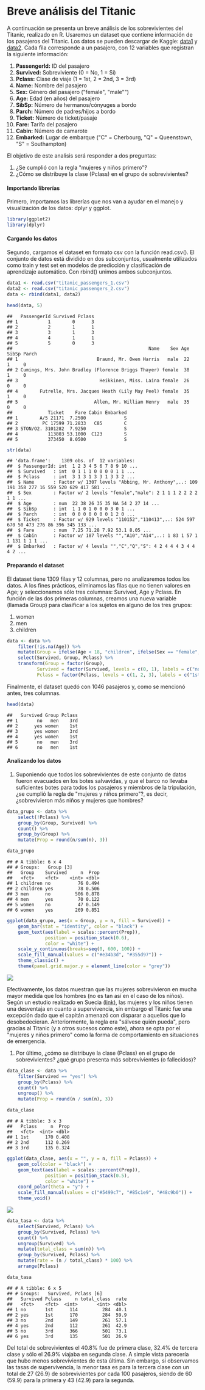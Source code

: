 Breve análisis del Titanic
================

A continuación se presenta un breve análisis de los sobrevivientes del Titanic, realizado en R. Usaremos un dataset que contiene información de los pasajeros del Titanic. Los datos se pueden descargar de Kaggle: [data1](https://www.kaggle.com/hesh97/titanicdataset-traincsv) y [data2](https://www.kaggle.com/brendan45774/test-file). Cada fila corresponde a un pasajero, con 12 variables que registran la siguiente información:

1.  **PassengerId:** ID del pasajero
2.  **Survived:** Sobreviviente (0 = No, 1 = Si)
3.  **Pclass:** Clase de viaje (1 = 1st, 2 = 2nd, 3 = 3rd)
4.  **Name:** Nombre del pasajero
5.  **Sex:** Género del pasajero ("female", "male"")
6.  **Age:** Edad (en años) del pasajero
7.  **SibSp:** Número de hermanos/cónyuges a bordo
8.  **Parch:** Número de padres/hijos a bordo
9.  **Ticket:** Número de ticket/pasaje
10. **Fare:** Tarifa del pasajero
11. **Cabin:** Número de camarote
12. **Embarked:** Lugar de embarque ("C" = Cherbourg, "Q" = Queenstown, "S" = Southampton)

El objetivo de este analisis será responder a dos preguntas:

1.  ¿Se cumplió con la regla "mujeres y niños primero"?
2.  ¿Cómo se distribuye la clase (Pclass) en el grupo de sobrevivientes?

#### Importando librerías

Primero, importamos las librerías que nos van a ayudar en el manejo y visualización de los datos: dplyr y ggplot.

``` r
library(ggplot2)
library(dplyr)
```

#### Cargando los datos

Segundo, cargamos el dataset en formato csv con la función read.csv(). El conjunto de datos está dividido en dos subconjuntos, usualmente utilizados como train y test set en modelos de predicción y clasificación de aprendizaje automático. Con rbind() unimos ambos subconjuntos.

``` r
data1 <- read.csv("titanic_passengers_1.csv")
data2 <- read.csv("titanic_passengers_2.csv")
data <- rbind(data1, data2)
```

``` r
head(data, 5)
```

    ##   PassengerId Survived Pclass
    ## 1           1        0      3
    ## 2           2        1      1
    ## 3           3        1      3
    ## 4           4        1      1
    ## 5           5        0      3
    ##                                                  Name    Sex Age SibSp Parch
    ## 1                             Braund, Mr. Owen Harris   male  22     1     0
    ## 2 Cumings, Mrs. John Bradley (Florence Briggs Thayer) female  38     1     0
    ## 3                              Heikkinen, Miss. Laina female  26     0     0
    ## 4        Futrelle, Mrs. Jacques Heath (Lily May Peel) female  35     1     0
    ## 5                            Allen, Mr. William Henry   male  35     0     0
    ##             Ticket    Fare Cabin Embarked
    ## 1        A/5 21171  7.2500              S
    ## 2         PC 17599 71.2833   C85        C
    ## 3 STON/O2. 3101282  7.9250              S
    ## 4           113803 53.1000  C123        S
    ## 5           373450  8.0500              S

``` r
str(data)
```

    ## 'data.frame':    1309 obs. of  12 variables:
    ##  $ PassengerId: int  1 2 3 4 5 6 7 8 9 10 ...
    ##  $ Survived   : int  0 1 1 1 0 0 0 0 1 1 ...
    ##  $ Pclass     : int  3 1 3 1 3 3 1 3 3 2 ...
    ##  $ Name       : Factor w/ 1307 levels "Abbing, Mr. Anthony",..: 109 191 358 277 16 559 520 629 417 581 ...
    ##  $ Sex        : Factor w/ 2 levels "female","male": 2 1 1 1 2 2 2 2 1 1 ...
    ##  $ Age        : num  22 38 26 35 35 NA 54 2 27 14 ...
    ##  $ SibSp      : int  1 1 0 1 0 0 0 3 0 1 ...
    ##  $ Parch      : int  0 0 0 0 0 0 0 1 2 0 ...
    ##  $ Ticket     : Factor w/ 929 levels "110152","110413",..: 524 597 670 50 473 276 86 396 345 133 ...
    ##  $ Fare       : num  7.25 71.28 7.92 53.1 8.05 ...
    ##  $ Cabin      : Factor w/ 187 levels "","A10","A14",..: 1 83 1 57 1 1 131 1 1 1 ...
    ##  $ Embarked   : Factor w/ 4 levels "","C","Q","S": 4 2 4 4 4 3 4 4 4 2 ...

#### Preparando el dataset

El dataset tiene 1309 filas y 12 columnas, pero no analizaremos todos los datos. A los fines prácticos, eliminamos las filas que no tienen valores en Age; y seleccionamos sólo tres columnas: Survived, Age y Pclass. En función de las dos primeras columnas, creamos una nueva variable (llamada Group) para clasificar a los sujetos en alguno de los tres grupos:

1.  women
2.  men
3.  children

``` r
data <- data %>%
    filter(!is.na(Age)) %>%
    mutate(Group = ifelse(Age < 18, "children", ifelse(Sex == "female", "women", "men"))) %>%
    select(Survived, Group, Pclass) %>%
    transform(Group = factor(Group),
           Survived = factor(Survived, levels = c(0, 1), labels = c("no", "yes")),
           Pclass = factor(Pclass, levels = c(1, 2, 3), labels = c("1st", "2nd", "3rd")))
```

Finalmente, el dataset quedó con 1046 pasajeros y, como se mencionó antes, tres columnas.

``` r
head(data)
```

    ##   Survived Group Pclass
    ## 1       no   men    3rd
    ## 2      yes women    1st
    ## 3      yes women    3rd
    ## 4      yes women    1st
    ## 5       no   men    3rd
    ## 6       no   men    1st

#### Analizando los datos

1.  Suponiendo que todos los sobrevivientes de este conjunto de datos fueron evacuados en los botes salvavidas, y que el barco no llevaba suficientes botes para todos los pasajeros y miembros de la tripulación, ¿se cumplió la regla de "mujeres y niños primero"?, es decir, ¿sobrevivieron más niños y mujeres que hombres?

``` r
data_grupo <- data %>%
    select(!Pclass) %>%
    group_by(Group, Survived) %>%
    count() %>%
    group_by(Group) %>%
    mutate(Prop = round(n/sum(n), 3))
```

``` r
data_grupo
```

    ## # A tibble: 6 x 4
    ## # Groups:   Group [3]
    ##   Group    Survived     n  Prop
    ##   <fct>    <fct>    <int> <dbl>
    ## 1 children no          76 0.494
    ## 2 children yes         78 0.506
    ## 3 men      no         506 0.878
    ## 4 men      yes         70 0.122
    ## 5 women    no          47 0.149
    ## 6 women    yes        269 0.851

``` r
ggplot(data_grupo, aes(x = Group, y = n, fill = Survived)) + 
    geom_bar(stat = "identity", color = "black") +
    geom_text(aes(label = scales::percent(Prop)), 
              position = position_stack(0.6),
              color = "white") +
    scale_y_continuous(breaks=seq(0, 600, 100)) +
    scale_fill_manual(values = c("#e34b3d", "#355d97")) +
    theme_classic() + 
    theme(panel.grid.major.y = element_line(color = "grey"))
```

![](analisis_titanic_files/figure-markdown_github/unnamed-chunk-9-1.png)

Efectivamente, los datos muestran que las mujeres sobrevivieron en mucha mayor medida que los hombres (no es tan así en el caso de los niños). Según un estudio realizado en Suecia [(link)](https://www.bbc.com/mundo/noticias/2012/04/120413_mujeres_ninos_primero_mito_adz), las mujeres y los niños tienen una desventaja en cuanto a supervivencia, sin embargo el Titanic fue una excepción dado que el capitán amenazó con disparar a aquellos que lo desobedecieran. Anteriormente, la regla era "sálvese quién pueda", pero gracias al Titanic (y a otros sucesos como este), ahora se opta por el "mujeres y niños primero" como la forma de comportamiento en situaciones de emergencia.

1.  Por último, ¿cómo se distribuye la clase (Pclass) en el grupo de sobrevivientes? ¿qué grupo presenta más sobrevivientes (o fallecidos)?

``` r
data_clase <- data %>%
    filter(Survived == "yes") %>%
    group_by(Pclass) %>%
    count() %>%
    ungroup() %>%
    mutate(Prop = round(n / sum(n), 3))
```

``` r
data_clase
```

    ## # A tibble: 3 x 3
    ##   Pclass     n  Prop
    ##   <fct>  <int> <dbl>
    ## 1 1st      170 0.408
    ## 2 2nd      112 0.269
    ## 3 3rd      135 0.324

``` r
ggplot(data_clase, aes(x = "", y = n, fill = Pclass)) + 
    geom_col(color = "black") +
    geom_text(aes(label = scales::percent(Prop)),
              position = position_stack(0.5),
              color = "white") + 
    coord_polar(theta = "y") +
    scale_fill_manual(values = c("#5499c7", "#85c1e9", "#48c9b0")) +
    theme_void()
```

![](analisis_titanic_files/figure-markdown_github/unnamed-chunk-12-1.png)

``` r
data_tasa <- data %>%
    select(Survived, Pclass) %>%
    group_by(Survived, Pclass) %>%
    count() %>%
    ungroup(Survived) %>%
    mutate(total_class = sum(n)) %>%
    group_by(Survived, Pclass) %>%
    mutate(rate = (n / total_class) * 100) %>%
    arrange(Pclass)
```

``` r
data_tasa
```

    ## # A tibble: 6 x 5
    ## # Groups:   Survived, Pclass [6]
    ##   Survived Pclass     n total_class  rate
    ##   <fct>    <fct>  <int>       <int> <dbl>
    ## 1 no       1st      114         284  40.1
    ## 2 yes      1st      170         284  59.9
    ## 3 no       2nd      149         261  57.1
    ## 4 yes      2nd      112         261  42.9
    ## 5 no       3rd      366         501  73.1
    ## 6 yes      3rd      135         501  26.9

Del total de sobrevivientes el 40.8% fue de primera clase, 32.4% de tercera clase y sólo el 26.9% viajaba en segunda clase. A simple vista parecería que hubo menos sobrevivientes de esta última. Sin embargo, si observamos las tasas de supervivencia, la menor tasa es para la tercera clase con un total de 27 (26.9) de sobrevivientes por cada 100 pasajeros, siendo de 60 (59.9) para la primera y 43 (42.9) para la segunda.
